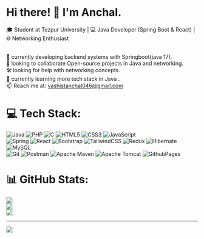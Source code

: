 # Hi there! 👋 I'm Anchal.<br>
🎓 Student at Tezpur University | 💻 Java Developer (Spring Boot & React) | 🌐 Networking Enthusiast<br><br>

🔭 currently developing backend systems with Springboot(java 17).<br>🤝 looking to collaborate Open-source projects in Java and networking.<br>🛠️ looking for help with networking concepts.<br>🌱 currently learning more tech stack in Java .<br>📫 Reach me at: vashistanchal046@gmail.com


# 💻 Tech Stack:
 
![Java](https://img.shields.io/badge/java-%23ED8B00.svg?style=for-the-badge&logo=openjdk&logoColor=white) ![PHP](https://img.shields.io/badge/php-%23777BB4.svg?style=for-the-badge&logo=php&logoColor=white) ![C](https://img.shields.io/badge/c-%2300599C.svg?style=for-the-badge&logo=c&logoColor=white) ![HTML5](https://img.shields.io/badge/html5-%23E34F26.svg?style=for-the-badge&logo=html5&logoColor=white) ![CSS3](https://img.shields.io/badge/css3-%231572B6.svg?style=for-the-badge&logo=css3&logoColor=white) ![JavaScript](https://img.shields.io/badge/javascript-%23323330.svg?style=for-the-badge&logo=javascript&logoColor=%23F7DF1E)  
![Spring](https://img.shields.io/badge/spring-%236DB33F.svg?style=for-the-badge&logo=spring&logoColor=white) ![React](https://img.shields.io/badge/react-%2320232a.svg?style=for-the-badge&logo=react&logoColor=%2361DAFB) ![Bootstrap](https://img.shields.io/badge/bootstrap-%238511FA.svg?style=for-the-badge&logo=bootstrap&logoColor=white) ![TailwindCSS](https://img.shields.io/badge/tailwindcss-%2338B2AC.svg?style=for-the-badge&logo=tailwind-css&logoColor=white) ![Redux](https://img.shields.io/badge/redux-%23593d88.svg?style=for-the-badge&logo=redux&logoColor=white) ![Hibernate](https://img.shields.io/badge/Hibernate-59666C?style=for-the-badge&logo=Hibernate&logoColor=white)  
![MySQL](https://img.shields.io/badge/mysql-4479A1.svg?style=for-the-badge&logo=mysql&logoColor=white)  
![Git](https://img.shields.io/badge/git-%23F05033.svg?style=for-the-badge&logo=git&logoColor=white) ![Postman](https://img.shields.io/badge/Postman-FF6C37?style=for-the-badge&logo=postman&logoColor=white) ![Apache Maven](https://img.shields.io/badge/Apache%20Maven-C71A36?style=for-the-badge&logo=Apache%20Maven&logoColor=white) ![Apache Tomcat](https://img.shields.io/badge/apache%20tomcat-%23F8DC75.svg?style=for-the-badge&logo=apache-tomcat&logoColor=black) ![GithubPages](https://img.shields.io/badge/github%20pages-121013?style=for-the-badge&logo=github&logoColor=white)  

# 📊 GitHub Stats:
![](https://github-readme-stats.vercel.app/api?username=anchalvashist046&theme=highcontrast&hide_border=false&include_all_commits=false&count_private=false)<br/>
![](https://github-readme-streak-stats.herokuapp.com/?user=anchalvashist046&theme=highcontrast&hide_border=false)<br/>
![](https://github-readme-stats.vercel.app/api/top-langs/?username=anchalvashist046&theme=highcontrast&hide_border=false&include_all_commits=false&count_private=false&layout=compact)

---
[![](https://visitcount.itsvg.in/api?id=anchalvashist046&icon=0&color=0)](https://visitcount.itsvg.in)

<!-- Proudly created with GPRM ( https://gprm.itsvg.in ) -->
